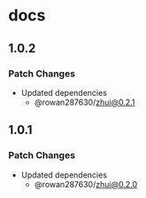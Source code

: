 # docs

## 1.0.2

### Patch Changes

- Updated dependencies
  - @rowan287630/zhui@0.2.1

## 1.0.1

### Patch Changes

- Updated dependencies
  - @rowan287630/zhui@0.2.0
